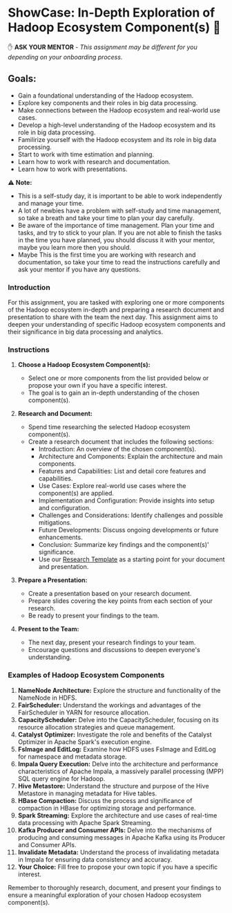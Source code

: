 
# ShowCase: In-Depth Exploration of Hadoop Ecosystem Component(s) :book:

:hand: __**ASK YOUR MENTOR**__ - *This assignment may be different for you depending on your onboarding process.*

## Goals:
- Gain a foundational understanding of the Hadoop ecosystem.
- Explore key components and their roles in big data processing.
- Make connections between the Hadoop ecosystem and real-world use cases.
- Develop a high-level understanding of the Hadoop ecosystem and its role in big data processing.
- Familirize yourself with the Hadoop ecosystem and its role in big data processing.
- Start to work with time estimation and planning.
- Learn how to work with research and documentation.
- Learn how to work with presentations.

:warning: **Note:**
- This is a self-study day, it is important to be able to work independently and manage your time.
- A lot of newbies have a problem with self-study and time management, so take a breath and take your time to plan your day carefully.
- Be aware of the importance of time management. Plan your time 
and tasks, and try to stick to your plan. If you are not able to finish the tasks in the time you have planned, you should discuss it with your mentor, maybe you learn more then you should.
- Maybe This is the first time you are working with research and documentation, so take your time to read the instructions carefully and ask your mentor if you have any questions.

### Introduction

For this assignment, you are tasked with exploring one or more components of the Hadoop ecosystem in-depth and preparing a research document and presentation to share with the team the next day. This assignment aims to deepen your understanding of specific Hadoop ecosystem components and their significance in big data processing and analytics.

### Instructions

1. **Choose a Hadoop Ecosystem Component(s):**
   - Select one or more components from the list provided below or propose your own if you have a specific interest.
   - The goal is to gain an in-depth understanding of the chosen component(s).

2. **Research and Document:**
   - Spend time researching the selected Hadoop ecosystem component(s).
   - Create a research document that includes the following sections:
     - Introduction: An overview of the chosen component(s).
     - Architecture and Components: Explain the architecture and main components.
     - Features and Capabilities: List and detail core features and capabilities.
     - Use Cases: Explore real-world use cases where the component(s) are applied.
     - Implementation and Configuration: Provide insights into setup and configuration.
     - Challenges and Considerations: Identify challenges and possible mitigations.
     - Future Developments: Discuss ongoing developments or future enhancements.
     - Conclusion: Summarize key findings and the component(s)' significance.
     - Use our [Research Template](research_doc_template.md) as a starting point for your document and presentation.

3. **Prepare a Presentation:**
   - Create a presentation based on your research document.
   - Prepare slides covering the key points from each section of your research.
   - Be ready to present your findings to the team.

4. **Present to the Team:**
   - The next day, present your research findings to your team.
   - Encourage questions and discussions to deepen everyone's understanding.
   
### Examples of Hadoop Ecosystem Components

1. **NameNode Architecture:** Explore the structure and functionality of the NameNode in HDFS.
2. **FairScheduler:** Understand the workings and advantages of the FairScheduler in YARN for resource allocation.
3. **CapacityScheduler:** Delve into the CapacityScheduler, focusing on its resource allocation strategies and queue management.
4. **Catalyst Optimizer:** Investigate the role and benefits of the Catalyst Optimizer in Apache Spark's execution engine.
5. **FsImage and EditLog:** Examine how HDFS uses FsImage and EditLog for namespace and metadata storage.
6. **Impala Query Execution:** Delve into the architecture and performance characteristics of Apache Impala, a massively parallel processing (MPP) SQL query engine for Hadoop.
7. **Hive Metastore:** Understand the structure and purpose of the Hive Metastore in managing metadata for Hive tables.
8. **HBase Compaction:** Discuss the process and significance of compaction in HBase for optimizing storage and performance.
9. **Spark Streaming:** Explore the architecture and use cases of real-time data processing with Apache Spark Streaming.
10. **Kafka Producer and Consumer APIs:** Delve into the mechanisms of producing and consuming messages in Apache Kafka using its Producer and Consumer APIs.
11. **Invalidate Metadata:** Understand the process of invalidating metadata in Impala for ensuring data consistency and accuracy.
12. **Your Choice:** Fill free to propose your own topic if you have a specific interest.

Remember to thoroughly research, document, and present your findings to ensure a meaningful exploration of your chosen Hadoop ecosystem component(s).
